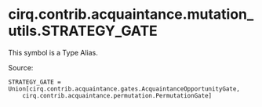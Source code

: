 <div itemscope itemtype="http://developers.google.com/ReferenceObject">
<meta itemprop="name" content="cirq.contrib.acquaintance.mutation_utils.STRATEGY_GATE" />
<meta itemprop="path" content="Stable" />
</div>

# cirq.contrib.acquaintance.mutation_utils.STRATEGY_GATE


This symbol is a Type Alias.


Source:

<pre class="devsite-click-to-copy prettyprint lang-py tfo-signature-link">
<code>STRATEGY_GATE = Union[cirq.contrib.acquaintance.gates.AcquaintanceOpportunityGate,
    cirq.contrib.acquaintance.permutation.PermutationGate]
</code></pre>




